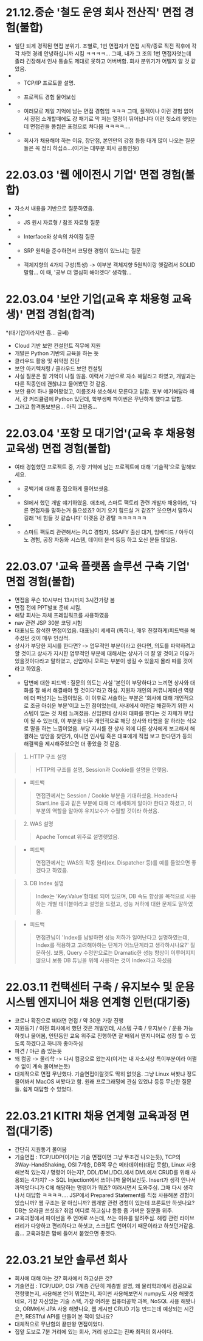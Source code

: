 21.12.중순 '철도 운영 회사 전산직' 면접 경험(불합)
=========================================
- 일단 되게 경직된 면접 분위기. 조별로, 1번 면접자가 면접 시작/종료 직전 직후에 각각 차렷 경례 안녕하십니까 시킴 ㅋㅋㅋㅋ... 그때, 내가 그 조의 1번 면접자엿는데 졸라 긴장해서 인사 통솔도 제대로 못하고 어버버함. 회사 분위기가 어떨지 알 것 같았음.
- - TCP/IP 프로토콜 설명.
- - 프로젝트 경험 물어보심
- - 여러모로 제일 기억에 남는 면접 경험임 ㅋㅋㅋ 그때, 플젝이나 이런 경험 없어서 장점 소개할때에도 걍 패기로 막 저는 열정이 뛰어납니다 이런 헛소리 햇엇는데 면접관들 똥씹은 표정으로 쳐다봄 ㅋㅋㅋㅋ....
- - 회사가 채용해야 하는 이유, 장단점, 본인만의 강점 등등 대개 많이 나오는 질문들은 꼭 정리 하십쇼...(이거는 대부분 회사 공통인듯)

22.03.03 '웹 에이전시 기업' 면접 경험(불합)
====================================
- 자소서 내용을 기반으로 질문하였음.
- - JS 원시 자료형 / 참조 자료형 질문
- - Interface와 상속의 차이점 질문
- - SRP 원칙을 준수하면서 코딩한 경험이 있느냐는 질문
- - 객체지향의 4가지 구성(특성) -> 이부분 객체지향 5원칙이랑 헷갈려서 SOLID 말함... 이 때, '공부 더 열심히 해야겟다' 생각함...

22.03.04 '보안 기업(교육 후 채용형 교육생)' 면접 경험(합격)
================================================
*(대기업이라지만 흠... 글쎄)
- Cloud 기반 보안 컨설턴트 직무에 지원
- 개발은 Python 기반의 교육을 하는 듯
- 클라우드 활용 및 취약점 진단
- 보안 아키텍처링 / 클라우드 보안 컨설팅
- 사실 질문은 잘 기억이 나질 않음. 이력서 기반으로 자소 해달라고 하였고, 개발과는 다른 직종인데 괜찮냐고 물어봤던 것 같음.
- 보안 용어 하나 물어봤었고, 이름조차 생소해서 모른다고 답함. 포부 얘기해달라 해서, 걍 커리큘럼에 Python 있던데, 학부생때 파이썬은 무난하게 했다고 답함.
- 그러고 합격통보받음... 아직 고민중...

22.03.04 '포항 모 대기업'(교육 후 채용형 교육생) 면접 경험(불합)
=====================================================
- 여태 경험했던 프로젝트 중, 가장 기억에 남는 프로젝트에 대해 '기술적'으로 말해보세요.
- - 공백기에 대해 좀 집요하게 물어보셧음.
- - SI에서 했던 개발 얘기하였음. 애초에, 스마트 팩토리 관련 개발자 채용이라, '다른 면접자들 말하는거 들으셨죠? 여기 오기 힘드실 거 같죠?' 웃으면서 말하시길래 '네 힘들 것 같습니다' 이랫음 걍 광탈 ㅋㅋㅋㅋㅋㅋ
- - 스마트 팩토리 관련해서는 PLC 경험자, SSAFY 출신 대거, 임베디드 / 아두이노 경험, 공장 자동화 시스템, 데이터 분석 등등 하고 오신 분들 많았음.

22.03.07 '교육 플랫폼 솔루션 구축 기업' 면접 경험(불합)
==============================================
- 면접을 무슨 10시부터 13시까지 3시간가량 봄
- 면접 전에 PPT발표 준비 시킴.
- 해당 회사는 자체 프레임워크를 사용하였음
- nav 관련 JSP 30분 코딩 시험
- 대표님도 참석한 면접이었음. 대표님이 세세히 (특히나, 매우 친절하게)피드백을 해주셨던 것이 매우 인상적.
- 상사가 부당한 지시를 한다면? -> 업무적인 부분이라고 한다면, 의도를 파악하려고 할 것이고 상사가 지시한 업무적인 부분에 대해서는 상사가 더 잘 알 것이고 이유가 있을것이다라고 말하였고, 신입이니 모르는 부분이 생길 수 있을지 몰라 따를 것이라고 하였음.
- - 답변에 대한 피드백 : 질문의 의도는 사실 '본인이 부당하다고 느끼면 상사와 대화를 잘 해서 해결해야 할 것이다'라고 하심. 지원자 개인의 커뮤니케이션 역량에 더 떠넘기는 느낌이었음. 이 이후로 서술하는 부분은 '회사에 대해 개인적으로 조금 아쉬운 부분'이고 느낀 점이었는데, 사내에서 이런걸 해결하기 위한 시스템이 없는 것 처럼 느껴졌음. 신입한테 상사와 대화를 한다는 것 자체가 부담이 될 수 있는데, 이 부분을 너무 개인적으로 해당 상사와 타협을 잘 하라는 식으로 말을 하는 느낌이었음. 부당 지시를 한 상사 외에 다른 상사에게 보고해서 해결하는 방안을 찾던가, 아니면 인사팀 혹은 대표에게 직접 보고 한다던가 등의 해결책을 제시해주었으면 더 좋았을 것 같음.

> 1. HTTP 구조 설명
> > HTTP의 구조를 설명, Session과 Cookie를 설명을 안햇음. 

> - 피드백
> > 면접관께서는 Session / Cookie 부분을 기대하셨음. Header나 StartLine 등과 같은 부분에 대해 더 세세하게 알아야 한다고 하셨고, 이 부분의 역할을 알아야 유지보수가 수월할 것이라 하셨음.

> 2. WAS 설명
> > Apache Tomcat 위주로 설명햇었음.

> - 피드백
> > 면접관께서는 WAS의 작동 원리(ex. Dispatcher 등)를 예를 들었으면 좋겠다고 하였음.

> 3. DB Index 설명
> > Index는 'Key:Value'형태로 되어 있으며, DB 속도 향상을 목적으로 사용하는 개별 테이블이라고 설명을 드렸고, 성능 저하에 대한 문제도 말하였음.

> - 피드백
> > 면접관님이 'Index를 남발하면 성능 저하가 일어난다고 설명하였는데, Index를 적용하고 고려해야하는 단계가 어느단계라고 생각하시나요?' 질문하심.
> > 보통, Query 수정만으로는 Dramatic한 성능 향상이 이루어지지 않으니 보통 DB 튜닝을 위해 사용하는 것이 Index라고 하셨음

22.03.11 컨택센터 구축 / 유지보수 및 운용 시스템 엔지니어 채용 연계형 인턴(대기중)
=================================================================
- 코로나 확진으로 비대면 면접 / 약 30분 가량 진행
- 지원동기 / 이전 회사에서 했던 것은 개발인데, 시스템 구축 / 유지보수 / 운용 가능 하겟냐 물어봄, 인턴동안 교육 위주로 진행하면 잘 배워서 엔지니어로 성장 할 수 있도록 하겠다고 하니까 좋아하심
- 파견 / 야근 좀 있는듯
- 왜 컴공 -> 물리학 -> 다시 컴공으로 왔는지(이거는 내 자소서상 특이부분이라 어쩔 수 없이 계속 물어보는듯)
- 대체적으로 면접 무난했다. 기술면접이랄것도 딱히 없엇음. 그냥 Linux 써봣냐 정도 물어봐서 MacOS 써봣다고 함. 원래 프로그래밍에 관심 있었냐 등등 무난한 질문들. 쉽게 대답할 수 있었다.

22.03.21 KITRI 채용 연계형 교육과정 면접(대기중)
========================================
- 간단히 지원동기 물어봄
- 기술면접 : TCP/UDP(이거는 기술 면접이면 그냥 무조건 나오는듯), TCP의 3Way-HandShaking, OSI 7계층, DB쪽 무슨 메타데이터(대답 못함), Linux 사용해본적 있는지 / 명령어 아는지?, DDL/DML/DCL에서 DML에서 CRUD를 위해 사용되는 4가지? -> SQL Injection에서 쓰이니까 물어보신듯. Insert가 생각 안나서 까먹엇다니가 C에 해당하는 명령어가 뭐죠? 이러시면서 도와주심. 그때 다시 생각나서 대답함 ㅋㅋㅋㅋ.... JSP에서 Prepared Statement를 직접 사용해본 경험이 있습니까? 웹 구조는 잘 아십니까? 웹개발 관련 경험이 있는데 프론트만 하셧나요? DB는 오라클 쓰셧죠? 취업 어디로 하고싶냐 등등 좀 가벼운 질문들 위주.
- 교육과정에서 파이썬을 주 언어로 쓰는데, 쓰는 이유를 알려주심. 해킹 관련 라이브러리가 다양하고 편리하다고 하셧고, 스크립트 언어이기 때문이라고 하셧던거같음. 음... 교육과정은 맘에 들어서 붙었으면 좋겟다.

22.03.21 보안 솔루션 회사
=======================
- 회사에 대해 아는 것? 회사에서 하고싶은 것?
- 기술면접 : TCP/UDP, OSI 7계층 간단히 계층별 설명, 왜 물리학과에서 컴공으로 전향햇는지, 사용해본 언어 뭐있는지, 파이썬 사용해보면서 numpy도 사용 해봣겟네요, 가장 자신있는 기술 스택, 가장 어려운 컴퓨터공학 과목, NoSQL 사용 해봣나요, ORM에서 JPA 사용 해봣나요, 웹 게시판 CRUD 기능 만드는데 예상되는 시간은?, RESTful API를 만들어 본 적이 있나요?
- 대체적으로 무난함의 끝판왕 면접이었다.
- 집앞 도보로 7분 거리에 있는 회사, 거리 상으로는 진짜 최적의 회사이다.
